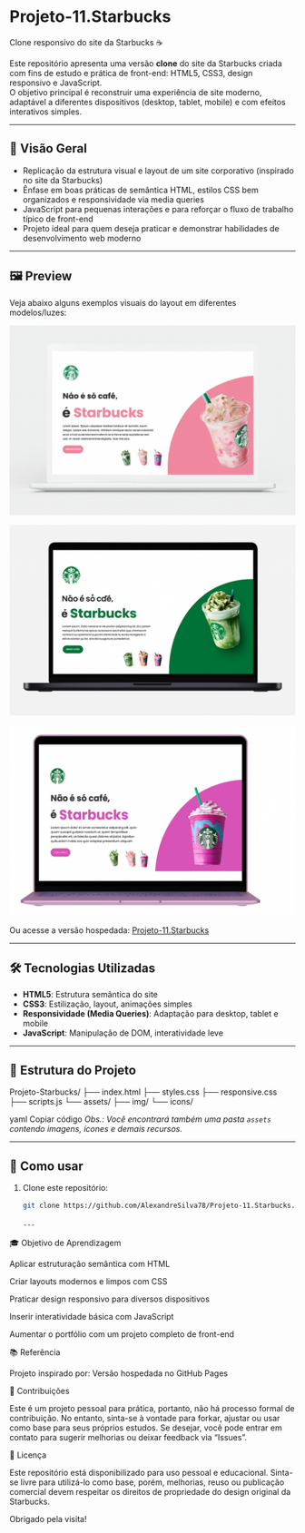 # Projeto-11.Starbucks  
Clone responsivo do site da Starbucks ☕

Este repositório apresenta uma versão **clone** do site da Starbucks criada com fins de estudo e prática de front-end: HTML5, CSS3, design responsivo e JavaScript.  
O objetivo principal é reconstruir uma experiência de site moderno, adaptável a diferentes dispositivos (desktop, tablet, mobile) e com efeitos interativos simples.

---

## 🎯 Visão Geral  
- Replicação da estrutura visual e layout de um site corporativo (inspirado no site da Starbucks)  
- Ênfase em boas práticas de semântica HTML, estilos CSS bem organizados e responsividade via media queries  
- JavaScript para pequenas interações e para reforçar o fluxo de trabalho típico de front-end  
- Projeto ideal para quem deseja praticar e demonstrar habilidades de desenvolvimento web moderno

---

## 🖼 Preview  
Veja abaixo alguns exemplos visuais do layout em diferentes modelos/luzes:

![Notebook branco – Projeto Starbucks](assets/img/projeto-starbucks-notebook-branco.png)  

![Notebook preto – Projeto Starbucks](assets/img/projeto-starbucks-notebook-preto.png)  

![Notebook rose gold – Projeto Starbucks](assets/img/projeto-starbucks-notebook-rose-gold.png)  

Ou acesse a versão hospedada: [Projeto-11.Starbucks](https://alexandresilva78.github.io/Projeto-11.Starbucks/)

---

## 🛠 Tecnologias Utilizadas  
- **HTML5**: Estrutura semântica do site  
- **CSS3**: Estilização, layout, animações simples  
- **Responsividade (Media Queries)**: Adaptação para desktop, tablet e mobile  
- **JavaScript**: Manipulação de DOM, interatividade leve  

---

## 📁 Estrutura do Projeto  
Projeto-Starbucks/
├── index.html
├── styles.css
├── responsive.css
├── scripts.js
└── assets/
├── img/
└── icons/

yaml
Copiar código
*Obs.: Você encontrará também uma pasta `assets` contendo imagens, ícones e demais recursos.*

---

## 🚀 Como usar  
1. Clone este repositório:  
   ```bash
   git clone https://github.com/AlexandreSilva78/Projeto-11.Starbucks.git

   ---
   
🎓 Objetivo de Aprendizagem

Aplicar estruturação semântica com HTML

Criar layouts modernos e limpos com CSS

Praticar design responsivo para diversos dispositivos

Inserir interatividade básica com JavaScript

Aumentar o portfólio com um projeto completo de front-end

📚 Referência

Projeto inspirado por: Versão hospedada no GitHub Pages

🤝 Contribuições

Este é um projeto pessoal para prática, portanto, não há processo formal de contribuição. No entanto, sinta-se à vontade para forkar, ajustar ou usar como base para seus próprios estudos.
Se desejar, você pode entrar em contato para sugerir melhorias ou deixar feedback via “Issues”.

📄 Licença

Este repositório está disponibilizado para uso pessoal e educacional. Sinta-se livre para utilizá-lo como base, porém, melhorias, reuso ou publicação comercial devem respeitar os direitos de propriedade do design original da Starbucks.

Obrigado pela visita!
   
